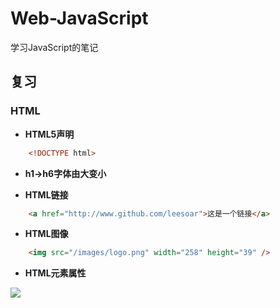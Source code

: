 # Web-JavaScript
学习JavaScript的笔记

## 复习

### HTML

* **HTML5声明**

```HTML
	<!DOCTYPE html>
```

* **h1->h6字体由大变小**

* **HTML链接**

```HTML
	<a href="http://www.github.com/leesoar">这是一个链接</a>
```

* **HTML图像**

```HTML
	<img src="/images/logo.png" width="258" height="39" />
```

* **HTML元素属性**

![](./images/attritube.png)